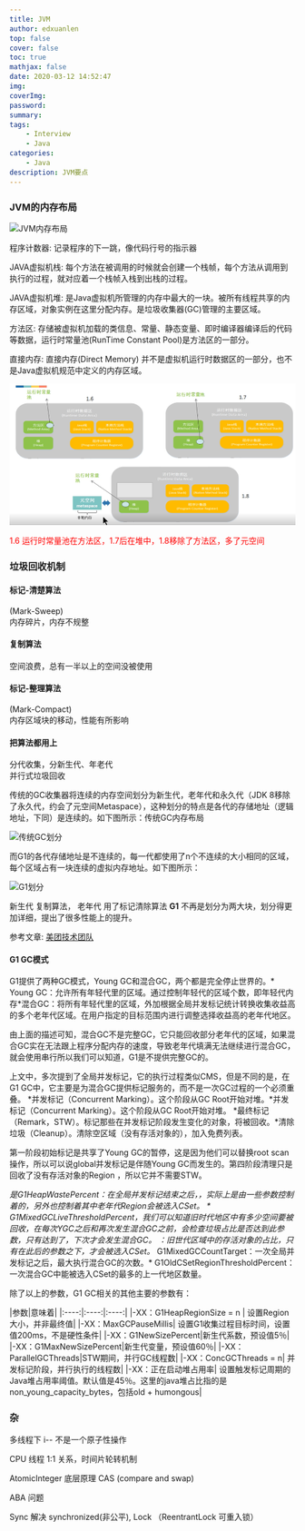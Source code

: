 ```yaml
---
title: JVM
author: edxuanlen
top: false
cover: false
toc: true
mathjax: false
date: 2020-03-12 14:52:47
img:
coverImg:
password:
summary:
tags:
    - Interview
    - Java
categories:
    - Java
description: JVM要点
---
```


### JVM的内存布局

![JVM内存布局](JVM.png)

程序计数器: 记录程序的下一跳，像代码行号的指示器

JAVA虚拟机栈: 每个方法在被调用的时候就会创建一个栈帧，每个方法从调用到执行的过程，就对应着一个栈帧入栈到出栈的过程。

JAVA虚拟机堆: 是Java虚拟机所管理的内存中最大的一块。被所有线程共享的内存区域，对象实例在这里分配内存。是垃圾收集器(GC)管理的主要区域。

方法区: 存储被虚拟机加载的类信息、常量、静态变量、即时编译器编译后的代码等数据，运行时常量池(RunTime Constant Pool)是方法区的一部分。

直接内存: 直接内存(Direct Memory) 并不是虚拟机运行时数据区的一部分，也不是Java虚拟机规范中定义的内存区域。

![JVM随JDK的变化](JVM/JVM随着JDK的变化.png)

<span style="color:red;">1.6 运行时常量池在方法区，1.7后在堆中，1.8移除了方法区，多了元空间 </span>

### 垃圾回收机制

#### 标记-清楚算法

(Mark-Sweep)  
内存碎片，内存不规整

#### 复制算法

空间浪费，总有一半以上的空间没被使用

#### 标记-整理算法

(Mark-Compact)  
内存区域块的移动，性能有所影响

#### 把算法都用上

分代收集，分新生代、年老代  
并行式垃圾回收  

传统的GC收集器将连续的内存空间划分为新生代，老年代和永久代（JDK 8移除了永久代，约会了元空间Metaspace），这种划分的特点是各代的存储地址（逻辑地址，下同）是连续的。如下图所示：传统GC内存布局

![传统GC划分](传统GC划分.png)

而G1的各代存储地址是不连续的，每一代都使用了n个不连续的大小相同的区域，每个区域占有一块连续的虚拟内存地址。如下图所示：

![G1划分](G1划分.png)

新生代 复制算法， 老年代 用了标记清除算法
**G1** 不再是划分为两大块，划分得更加详细，提出了很多性能上的提升。

参考文章: [美团技术团队](https://tech.meituan.com/2016/09/23/g1.html)

#### G1 GC模式

G1提供了两种GC模式，Young GC和混合GC，两个都是完全停止世界的。* Young GC：允许所有年轻代里的区域。通过控制年轻代的区域个数，即年轻代内存*混合GC：将所有年轻代里的区域，外加根据全局并发标记统计转换收集收益高的多个老年代区域。在用户指定的目标范围内进行调整选择收益高的老年代地区。

由上面的描述可知，混合GC不是完整GC，它只能回收部分老年代的区域，如果混合GC实在无法跟上程序分配内存的速度，导致老年代填满无法继续进行混合GC，就会使用串行所以我们可以知道，G1是不提供完整GC的。

上文中，多次提到了全局并发标记，它的执行过程类似CMS，但是不同的是，在G1 GC中，它主要是为混合GC提供标记服务的，而不是一次GC过程的一个必须重叠。 *并发标记（Concurrent Marking）。这个阶段从GC Root开始对堆。*并发标记（Concurrent Marking）。这个阶段从GC Root开始对堆。 *最终标记（Remark，STW）。标记那些在并发标记阶段发生变化的对象，将被回收。*清除垃圾（Cleanup）。清除空区域（没有存活对象的），加入免费列表。

第一阶段初始标记是共享了Young GC的暂停，这是因为他们可以替换root scan操作，所以可以说global并发标记是伴随Young GC而发生的。第四阶段清理只是回收了没有存活对象的Region ，所以它并不需要STW。

*是G1HeapWastePercent：在全局并发标记结束之后，，实际上是由一些参数控制着的，另外也控制着其中老年代Region会被选入CSet。 * G1MixedGCLiveThresholdPercent，我们可以知道旧时代地区中有多少空间要被回收，在每次YGC之后和再次发生混合GC之前，会检查垃圾占比是否达到此参数，只有达到了，下次才会发生混合GC。 ：旧世代区域中的存活对象的占比，只有在此后的参数之下，才会被选入CSet。* G1MixedGCCountTarget：一次全局并发标记之后，最大执行混合GC的次数。* G1OldCSetRegionThresholdPercent：一次混合GC中能被选入CSet的最多的上一代地区数量。

除了以上的参数，G1 GC相关的其他主要的参数有：

|参数|意味着|
|:----:|:----:|:----:|
|-XX：G1HeapRegionSize = n | 设置Region大小，并非最终值|
|-XX：MaxGCPauseMillis| 	设置G1收集过程目标时间，设置值200ms，不是硬性条件|
|-XX：G1NewSizePercent|新生代系数，预设值5％|
|-XX：G1MaxNewSizePercent|新生代变量，预设值60％|
|-XX：ParallelGCThreads|STW期间，并行GC线程数|
|-XX：ConcGCThreads = n|	并发标记阶段，并行执行的线程数|
|-XX：正在启动堆占用率|	设置触发标记周期的Java堆占用率阈值。默认值是45％。这里的java堆占比指的是non_young_capacity_bytes，包括old + humongous|

### 杂

多线程下 i-- 不是一个原子性操作

CPU 线程 1:1 关系，时间片轮转机制

AtomicInteger 底层原理  CAS (compare and swap)

ABA 问题

Sync 解决  synchronized(非公平), Lock （ReentrantLock 可重入锁）

